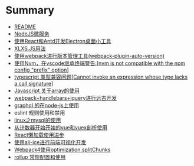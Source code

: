 # Summary

* [README](README.md)
* [NodeJS微服务](nodejswei-fu-wu.md)
* [使用React和Antd开发Electron桌面小工具](shi-yong-react-heantd-kai-fa-electron-zhuo-mian-xiao-gong-ju.md)
* [XLXS.JS用法](xlxsjsyong-fa.md)
* [使用webpack进行版本管理工具\(webpack-plugin-auto-version\)](shi-yong-webpack-jin-xing-ban-ben-guan-li-gong-517728-webpack-plugin-auto-version.md)
* [使用Nvm，在vscode继承终端警告:\[nvm is not compatible with the npm config "prefix" option\]](shi-yong-nvm-ff0c-zai-vscode-ji-cheng-zhong-duan-jing-544a3a5b-nvm-is-not-compatible-with-the-npm-config-prefix-option.md)
* [typescript 类型兼容问题\[Cannot invoke an expression whose type lacks a call signature\]](typescript-lei-xing-jian-rong-wen-98985b-cannot-invoke-an-expression-whose-typelacks-a-call-signature.md)
* [Javascript 关于array的使用](javascript-guan-yu-array-de-shi-yong.md)
* [webpack+handlebars+jquery进行远古开发](webpack+handlebars+jqueryjin-xing-yuan-gu-kai-fa.md)
* [graphql 的在node-js上使用](graphql-de-zai-node-js-shang-shi-yong.md)
* eslint 规则使用和禁用
* [linux之mysql的使用](linuxzhi-mysql-de-shi-yong.md)
* [从计数器开始开始的vue和vuex剖析使用](cong-ji-shuqi-kai-shi-kai-shi-de-vue-he-vuex-pou-xi-shi-yong.md)
* [React懒加载使用进步](reactlan-jia-zai-shi-yong-jin-bu.md)
* [使用ali-ice进行前端可视化开发](shi-yong-ali-ice-jin-xing-qian-duan-ke-shi-hua-kai-fa.md)
* [Webpack4使用optimization.splitChunks](webpack4shi-yong-optimization-splitchunks.md)
* [rollup 常规配置和使用](rollup-chang-gui-pei-zhi-he-shi-yong.md)

